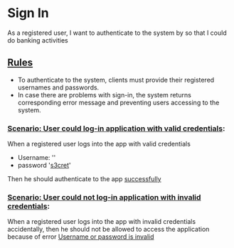 # Sign In

As a registered user, I want to authenticate to the system by so that I could do banking activities


## [Rules](- "before")
- To authenticate to the system, clients must provide their registered usernames and passwords.
- In case there are problems with sign-in, the system returns corresponding error message
  and preventing users accessing to the system.
  


### [Scenario: User could log-in application with valid credentials](- "login with valid credentials"):
[](- "#data=getSignInData()")

When a registered user [](- "c:echo=#data.getFirstName()") [](- "c:echo=#data.getLastName()") logs into the app with valid credentials

   - Username: '[](- "c:echo=#data.username")'
   - password '[s3cret](- "#password=#TEXT")'

Then he should authenticate to the app [successfully](- "?=assertLoginProcessWithValidCredentials(#data.username, #password, #TEXT)")

### [Scenario: User could not log-in application with invalid credentials](- "could not login with invalid credentials"):
[](- "#data=getSignInData()")
When a registered user [](- "c:echo=#data.getFirstName()") [](- "c:echo=#data.getLastName()") logs into the app with invalid credentials accidentally, then he should not be allowed to access the application because of error [Username or password is invalid](- "?=assertLoginUnsuccessfullyWithInvalidData(#data.username, #data.getUuid(), #TEXT)")


